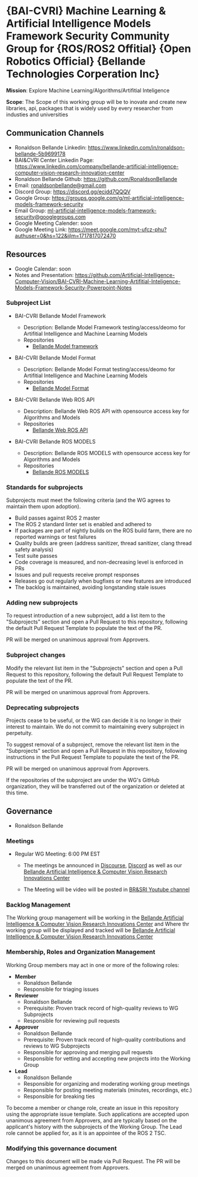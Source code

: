 # {BAI-CVRI} Machine Learning & Artificial Intelligence Models Framework Security Community Group for {ROS/ROS2 Offitial} {Open Robotics Official} {Bellande Technologies Corperation Inc}

**Mission**: Explore Machine Learning/Algorithms/Artifitial Inteligence

**Scope**: The Scope of this working group will be to inovate and create new libraries, api, packages that is widely used by every researcher from industies and universities

## Communication Channels
- Ronaldson Bellande Linkedin: https://www.linkedin.com/in/ronaldson-bellande-5b9699178
- BAI&CVRI Center Linkedin Page: https://www.linkedin.com/company/bellande-artificial-intelligence-computer-vision-research-innovation-center
- Ronaldson Bellande Github: https://github.com/RonaldsonBellande
- Email: ronaldsonbellande@gmail.com
- Discord Group: https://discord.gg/ecjdd7QQQV
- Google Group: https://groups.google.com/g/ml-artificial-intelligence-models-framework-security
- Email Group: ml-artificial-intelligence-models-framework-security@googlegroups.com
- Google Meeting Calender: soon
- Google Meeting Link: https://meet.google.com/myt-ufcz-phu?authuser=0&hs=122&ijlm=1717817072470

## Resources
- Google Calendar: soon
- Notes and Presentation: https://github.com/Artificial-Intelligence-Computer-Vision/BAI-CVRI-Machine-Learning-Artifitial-Inteligence-Models-Framework-Security-Powerpoint-Notes

### Subproject List

* BAI-CVRI Bellande Model Framework
  * Description: Bellande Model Framework testing/access/deomo for Artifitial Intelligence and Machine Learning Models
  * Repositories
    * [Bellande Model framework](https://github.com/Artificial-Intelligence-Computer-Vision/bellande_model_framework)

* BAI-CVRI Bellande Model Format
  * Description: Bellande Model Format testing/access/deomo for Artifitial Intelligence and Machine Learning Models
  * Repositories
    * [Bellande Model Format](https://github.com/Artificial-Intelligence-Computer-Vision/bellande_model_format)
   
* BAI-CVRI Bellande Web ROS API
  * Description: Bellande Web ROS API with opensource access key for Algorithms and Models
  * Repositories
    * [Bellande Web ROS API](https://github.com/Artificial-Intelligence-Computer-Vision/Bellande-Web-ROS-API)

* BAI-CVRI Bellande ROS MODELS
  * Description: Bellande ROS MODELS with opensource access key for Algorithms and Models
  * Repositories
    * [Bellande ROS MODELS](https://github.com/Artificial-Intelligence-Computer-Vision/Bellande-ROS-MODELS)


### Standards for subprojects

Subprojects must meet the following criteria (and the WG agrees to maintain them upon adoption).

* Build passes against ROS 2 master
* The ROS 2 standard linter set is enabled and adhered to
* If packages are part of nightly builds on the ROS build farm, there are no reported warnings or test failures
* Quality builds are green (address sanitizer, thread sanitizer, clang thread safety analysis)
* Test suite passes
* Code coverage is measured, and non-decreasing level is enforced in PRs
* Issues and pull requests receive prompt responses
* Releases go out regularly when bugfixes or new features are introduced
* The backlog is maintained, avoiding longstanding stale issues

### Adding new subprojects

To request introduction of a new subproject, add a list item to the "Subprojects" section and open a Pull Request to this repository, following the default Pull Request Template to populate the text of the PR.

PR will be merged on unanimous approval from Approvers.

### Subproject changes

Modify the relevant list item in the "Subprojects" section and open a Pull Request to this repository, following the default Pull Request Template to populate the text of the PR.

PR will be merged on unanimous approval from Approvers.

### Deprecating subprojects

Projects cease to be useful, or the WG can decide it is no longer in their interest to maintain.
We do not commit to maintaining every subproject in perpetuity.

To suggest removal of a subproject, remove the relevant list item in the "Subprojects" section and open a Pull Request in this repository, following instructions in the Pull Request Template to populate the text of the PR.

PR will be merged on unanimous approval from Approvers.

If the repositories of the subproject are under the WG's GitHub organization, they will be transferred out of the organization or deleted at this time.

## Governance
- Ronaldson Bellande

### Meetings

* Regular WG Meeting: 6:00 PM EST
  * The meetings be announced in [Discourse](https://discourse.ros.org/t/mobile-vr-ar-application-ui-ux-community-group/37023), [Discord](https://discord.gg/ecjdd7QQQV) as well as our [Bellande Artificial Intelligence & Computer Vision Research Innovations Center](https://artificial-intelligence-computer-vision.github.io)

  * The Meeting will be video will be posted in [BR&SRI Youtube channel](https://www.youtube.com/channel/UCgsuL3k0CBiy4Rh8PihHyAA)

### Backlog Management

The Working group management will be working in the [Bellande Artificial Intelligence & Computer Vision Research Innovations Center](https://github.com/Artificial-Intelligence-Computer-Vision) and Where thr working group will be displayed and tracked will be [Bellande Artificial Intelligence & Computer Vision Research Innovations Center](https://artificial-intelligence-computer-vision.github.io)

### Membership, Roles and Organization Management

Working Group members may act in one or more of the following roles:

* **Member**
  * Ronaldson Bellande
  * Responsible for triaging issues
* **Reviewer**
  * Ronaldson Bellande
  * Prerequisite: Proven track record of high-quality reviews to WG Subprojects
  * Responsible for reviewing pull requests
* **Approver**
  * Ronaldson Bellande
  * Prerequisite: Proven track record of high-quality contributions and reviews to WG Subprojects
  * Responsible for approving and merging pull requests
  * Responsible for vetting and accepting new projects into the Working Group
* **Lead**
  * Ronaldson Bellande
  * Responsible for organizing and moderating working group meetings
  * Responsible for posting meeting materials (minutes, recordings, etc.)
  * Responsible for breaking ties

To become a member or change role, create an issue in this repository using the appropriate issue template.
Such applications are accepted upon unanimous agreement from Approvers, and are typically based on the applicant's history with the subprojects of the Working Group.
The Lead role cannot be applied for, as it is an appointee of the ROS 2 TSC.

### Modifying this governance document

Changes to this document will be made via Pull Request.
The PR will be merged on unanimous agreement from Approvers.
